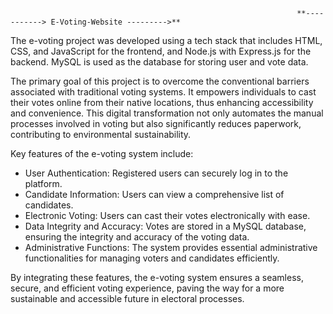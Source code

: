                                                                     **-----------> E-Voting-Website --------->**

The e-voting project was developed using a tech stack that includes HTML, CSS, and JavaScript for the frontend, and Node.js with Express.js for the backend. MySQL is used as the database for storing user and vote data.

The primary goal of this project is to overcome the conventional barriers associated with traditional voting systems. It empowers individuals to cast their votes online from their native locations, thus enhancing accessibility and convenience. This digital transformation not only automates the manual processes involved in voting but also significantly reduces paperwork, contributing to environmental sustainability.

Key features of the e-voting system include:

- User Authentication: Registered users can securely log in to the platform.
- Candidate Information: Users can view a comprehensive list of candidates.
- Electronic Voting: Users can cast their votes electronically with ease.
- Data Integrity and Accuracy: Votes are stored in a MySQL database, ensuring the integrity and accuracy of the voting data.
- Administrative Functions: The system provides essential administrative functionalities for managing voters and candidates efficiently.

By integrating these features, the e-voting system ensures a seamless, secure, and efficient voting experience, paving the way for a more sustainable and accessible future in electoral processes.
